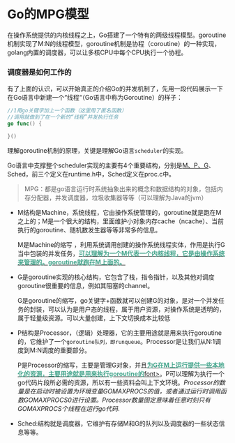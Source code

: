 # Go的MPG模型


在操作系统提供的内核线程之上，Go搭建了一个特有的两级线程模型。goroutine机制实现了M:N的线程模型，goroutine机制是协程（coroutine）的一种实现，golang内置的调度器，可以让多核CPU中每个CPU执行一个协程。

### 调度器是如何工作的

有了上面的认识，可以开始真正的介绍Go的并发机制了，先用一段代码展示一下在Go语言中新建一个“线程“（Go语言中称为Goroutine）的样子：

```go
//1用go关键字加上一个函数（这里用了匿名函数）
//调用就做到了在一个新的“线程”并发执行任务
go func() {

}()
```

理解goroutine机制的原理，关键是理解Go语言`scheduler`的实现。

Go语言中支撑整个scheduler实现的主要有4个重要结构，分别是<u>M、P、G</u>、Sched，前三个定义在runtime.h中，Sched定义在proc.c中。



> MPG：都是go语言运行时系统抽象出来的概念和数据结构的对象，包括内存分配器，并发调度器，垃圾收集器等等（可以理解为Java的jvm）

- M结构是Machine，系统线程，它由操作系统管理的，goroutine就是跑在M之上的；M是一个很大的结构，里面维护小对象内存cache（ncache）、当前执行的goroutine、随机数发生器等等非常多的信息。

  M是Machine的缩写 ，利用系统调用创建的操作系统线程实体，作用是执行G当中包装的并发任务，<u><font color='#44A58C' style="font-weight:bold">可以理解为一个M代表一个内核线程，它是由操作系统来管理的。goroutine就跑在M上面的。</font></u>

- G是goroutine实现的核心结构，它包含了栈，指令指针，以及其他对调度goroutine很重要的信息，例如其阻塞的channel。

  G是goroutine的缩写，go关键字+函数就可以创建G的对象，是对一个并发任务的封装，可以认为是用户态的线程，属于用户资源，对操作系统是透明的，属于轻量级资源。可以大量创建，上下文切换成本比较低

- P结构是Processor，（逻辑）处理器，它的主要用途就是用来执行goroutine的，它维护了一个`goroutine队列，即runqueue`。Processor是让我们从N:1调度到M:N调度的重要部分。

  P是Processor的缩写，主要是管理G对象，并且<u><font color='#44A58C' style="font-weight:bold">为G在M上运行提供一些本地化的资源，主要用途就是用来执行goroutine的</font>font></u>。P可以理解为执行一个go代码片段所必需的资源，所以有一些资料会叫上下文环境。*Processor的数量是在启动时被设置为环境变量GOMAXPROCS的值，或者通过运行时调用函数GOMAXPROCS0进行设置。Processor数量固定意味着任意时刻只有GOMAXPROCS个线程在运行go代码*.

  

- Sched:结构就是调度器，它维护有存储M和G的队列以及调度器的一些状态信息等等。


